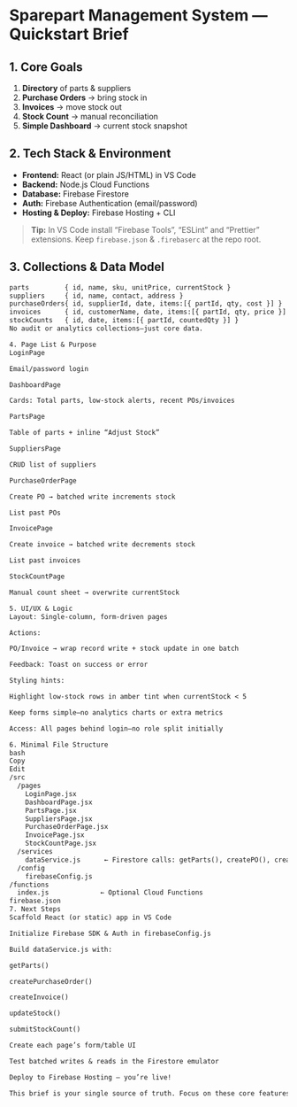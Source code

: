 # Sparepart Management System — Quickstart Brief

## 1. Core Goals
1. **Directory** of parts & suppliers  
2. **Purchase Orders** → bring stock in  
3. **Invoices** → move stock out  
4. **Stock Count** → manual reconciliation  
5. **Simple Dashboard** → current stock snapshot  

## 2. Tech Stack & Environment
- **Frontend:** React (or plain JS/HTML) in VS Code  
- **Backend:** Node.js Cloud Functions  
- **Database:** Firebase Firestore  
- **Auth:** Firebase Authentication (email/password)  
- **Hosting & Deploy:** Firebase Hosting + CLI  

> **Tip:** In VS Code install “Firebase Tools”, “ESLint” and “Prettier” extensions. Keep `firebase.json` & `.firebaserc` at the repo root.

## 3. Collections & Data Model
```txt
parts         { id, name, sku, unitPrice, currentStock }
suppliers     { id, name, contact, address }
purchaseOrders{ id, supplierId, date, items:[{ partId, qty, cost }] }
invoices      { id, customerName, date, items:[{ partId, qty, price }] }
stockCounts   { id, date, items:[{ partId, countedQty }] }
No audit or analytics collections—just core data.

4. Page List & Purpose
LoginPage

Email/password login

DashboardPage

Cards: Total parts, low-stock alerts, recent POs/invoices

PartsPage

Table of parts + inline “Adjust Stock”

SuppliersPage

CRUD list of suppliers

PurchaseOrderPage

Create PO → batched write increments stock

List past POs

InvoicePage

Create invoice → batched write decrements stock

List past invoices

StockCountPage

Manual count sheet → overwrite currentStock

5. UI/UX & Logic
Layout: Single-column, form-driven pages

Actions:

PO/Invoice → wrap record write + stock update in one batch

Feedback: Toast on success or error

Styling hints:

Highlight low-stock rows in amber tint when currentStock < 5

Keep forms simple—no analytics charts or extra metrics

Access: All pages behind login—no role split initially

6. Minimal File Structure
bash
Copy
Edit
/src
  /pages
    LoginPage.jsx
    DashboardPage.jsx
    PartsPage.jsx
    SuppliersPage.jsx
    PurchaseOrderPage.jsx
    InvoicePage.jsx
    StockCountPage.jsx
  /services
    dataService.js      ← Firestore calls: getParts(), createPO(), createInvoice(), updateStock(), etc.
  /config
    firebaseConfig.js
/functions
  index.js             ← Optional Cloud Functions
firebase.json
7. Next Steps
Scaffold React (or static) app in VS Code

Initialize Firebase SDK & Auth in firebaseConfig.js

Build dataService.js with:

getParts()

createPurchaseOrder()

createInvoice()

updateStock()

submitStockCount()

Create each page’s form/table UI

Test batched writes & reads in the Firestore emulator

Deploy to Firebase Hosting — you’re live!

This brief is your single source of truth. Focus on these core features first; polish and extend later.
